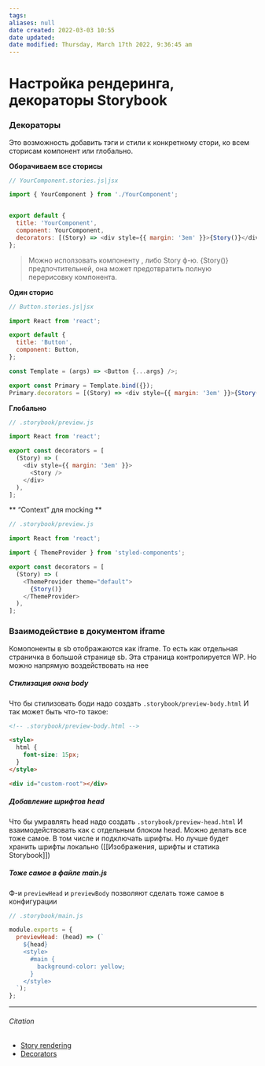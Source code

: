 ```yaml
---
tags: 
aliases: null
date created: 2022-03-03 10:55
date updated:
date modified: Thursday, March 17th 2022, 9:36:45 am
---
```


# Настройка рендеринга, декораторы  Storybook

### Декораторы

Это возможность добавить тэги и стили к конкретному стори, ко всем сторисам компонент или глобально.

**Оборачиваем все сторисы**

```js
// YourComponent.stories.js|jsx

import { YourComponent } from './YourComponent';


export default {
  title: 'YourComponent',
  component: YourComponent,
  decorators: [(Story) => <div style={{ margin: '3em' }}>{Story()}</div>],
};
```

>Можно исползовать компоненту <Story/>, либо Story ф-ю.  {Story()} предпочтительней, она может предотвратить полную перерисовку компонента.

**Один сторис**

```js
// Button.stories.js|jsx

import React from 'react';

export default {
  title: 'Button',
  component: Button,
};

const Template = (args) => <Button {...args} />;

export const Primary = Template.bind({});
Primary.decorators = [(Story) => <div style={{ margin: '3em' }}>{Story()}</div>];
```

**Глобально**

```js
// .storybook/preview.js

import React from 'react';

export const decorators = [
  (Story) => (
    <div style={{ margin: '3em' }}>
      <Story />
    </div>
  ),
];
```

** “Context” для mocking **

```js
// .storybook/preview.js

import React from 'react';

import { ThemeProvider } from 'styled-components';

export const decorators = [
  (Story) => (
    <ThemeProvider theme="default">
      {Story()}
    </ThemeProvider>
  ),
];
```

### Взаимодействие в документом iframe

Комопоненты в sb отображаются как iframe. То есть как отдельная страничка в большой странице sb.
Эта страница контролируется WP. Но можно напрямую воздействовать на нее

##### Стилизация окна body

Что бы стилизовать боди надо создать `.storybook/preview-body.html`
И так может быть что-то такое:

```html
<!-- .storybook/preview-body.html -->

<style>
  html {
    font-size: 15px;
  }
</style>

<div id="custom-root"></div>
```

##### Добавление шрифтов head

Что бы умравлять head надо создать `.storybook/preview-head.html`
И взаимодействовать как с отдельным блоком head.
Можно делать все тоже самое. В том числе и подключать шрифты. Но лучше будет хранить шрифты локально ([[Изображения, шрифты и статика Storybook]])

##### Тоже самое в файле main.js

Ф-и `previewHead` и `previewBody` позволяют сделать тоже самое в конфигурации

```js
// .storybook/main.js

module.exports = {
  previewHead: (head) => (`
    ${head}
    <style>
      #main {
        background-color: yellow;
      }
    </style>
  `);
};
```

---

###### Citation

- [Story rendering](https://storybook.js.org/docs/react/configure/story-rendering#adding-to-head)
- [Decorators](https://storybook.js.org/docs/react/writing-stories/decorators)
